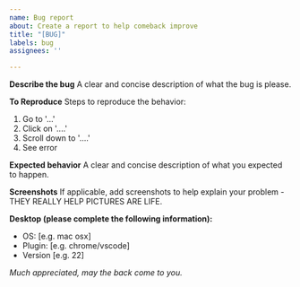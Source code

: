 ```yaml
---
name: Bug report
about: Create a report to help comeback improve
title: "[BUG]"
labels: bug
assignees: ''

---
```


**Describe the bug**
A clear and concise description of what the bug is please.

**To Reproduce**
Steps to reproduce the behavior:
1. Go to '...'
2. Click on '....'
3. Scroll down to '....'
4. See error

**Expected behavior**
A clear and concise description of what you expected to happen.

**Screenshots**
If applicable, add screenshots to help explain your problem - THEY REALLY HELP PICTURES ARE LIFE.

**Desktop (please complete the following information):**
 - OS: [e.g. mac osx]
 - Plugin: [e.g. chrome/vscode]
 - Version [e.g. 22]


*Much appreciated, may the back come to you.*
